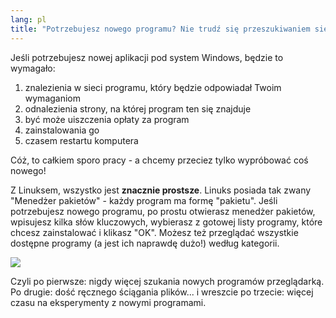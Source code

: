 ```yaml
---
lang: pl
title: "Potrzebujesz nowego programu? Nie trudź się przeszukiwaniem sieci! Linuks zrobi to za Ciebie"
---
```


Jeśli potrzebujesz nowej aplikacji pod system Windows, będzie to wymagało:

<ol>
<li>znalezienia w sieci programu, który będzie odpowiadał Twoim wymaganiom</li>
<li>odnalezienia strony, na której program ten się znajduje</li>
<li>być może uiszczenia opłaty za program</li>
<li>zainstalowania go</li>
<li>czasem restartu komputera</li>
</ol>

Cóż, to całkiem sporo pracy - a chcemy przeciez tylko wypróbować coś nowego!

Z Linuksem, wszystko jest <b>znacznie prostsze</b>. Linuks posiada
tak zwany "Menedżer pakietów" - każdy program ma formę "pakietu". Jeśli
potrzebujesz nowego programu, po prostu otwierasz menedżer pakietów,
wpisujesz kilka słów kluczowych, wybierasz z gotowej listy programy, które
chcesz zainstalować i klikasz "OK". Możesz też przeglądać wszystkie dostępne
programy (a jest ich naprawdę dużo!) według kategorii.

<img src="Images/synaptic.png" />

Czyli po pierwsze: nigdy więcej szukania nowych programów przeglądarką. Po drugie:
dość ręcznego ściągania plików... i wreszcie po trzecie: więcej czasu na eksperymenty
z nowymi programami.




